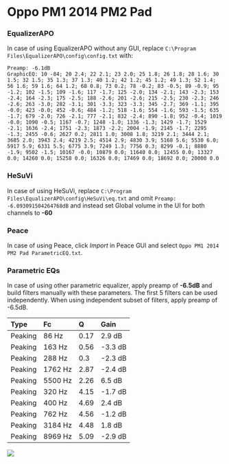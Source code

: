 # Oppo PM1 2014 PM2 Pad

### EqualizerAPO
In case of using EqualizerAPO without any GUI, replace `C:\Program Files\EqualizerAPO\config\config.txt`
with:
```
Preamp: -6.1dB
GraphicEQ: 10 -84; 20 2.4; 22 2.1; 23 2.0; 25 1.8; 26 1.8; 28 1.6; 30 1.5; 32 1.5; 35 1.3; 37 1.3; 40 1.2; 42 1.2; 45 1.2; 49 1.3; 52 1.4; 56 1.6; 59 1.6; 64 1.2; 68 0.8; 73 0.2; 78 -0.2; 83 -0.5; 89 -0.9; 95 -1.2; 102 -1.5; 109 -1.6; 117 -1.7; 125 -2.0; 134 -2.1; 143 -2.3; 153 -2.4; 164 -2.3; 175 -2.5; 188 -2.6; 201 -2.6; 215 -2.5; 230 -2.3; 246 -2.6; 263 -3.0; 282 -3.1; 301 -3.3; 323 -3.3; 345 -2.7; 369 -1.1; 395 -0.0; 423 -0.0; 452 -0.6; 484 -1.2; 518 -1.6; 554 -1.6; 593 -1.5; 635 -1.7; 679 -2.0; 726 -2.1; 777 -2.1; 832 -2.4; 890 -1.8; 952 -0.4; 1019 -0.0; 1090 -0.5; 1167 -0.7; 1248 -1.0; 1336 -1.3; 1429 -1.7; 1529 -2.1; 1636 -2.4; 1751 -2.3; 1873 -2.2; 2004 -1.9; 2145 -1.7; 2295 -1.3; 2455 -0.6; 2627 0.2; 2811 1.0; 3008 1.8; 3219 2.1; 3444 2.1; 3685 2.0; 3943 2.4; 4219 2.5; 4514 2.9; 4830 3.9; 5168 5.6; 5530 6.0; 5917 5.9; 6331 5.5; 6775 3.9; 7249 1.3; 7756 0.3; 8299 -0.1; 8880 -1.9; 9502 -1.5; 10167 -0.0; 10879 0.0; 11640 0.0; 12455 0.0; 13327 0.0; 14260 0.0; 15258 0.0; 16326 0.0; 17469 0.0; 18692 0.0; 20000 0.0
```

### HeSuVi
In case of using HeSuVi, replace `C:\Program Files\EqualizerAPO\config\HeSuVi\eq.txt` and omit `Preamp:
-6.093091504264768dB` and instead set Global volume in the UI for both channels to **-60**

### Peace
In case of using Peace, click *Import* in Peace GUI and select `Oppo PM1 2014 PM2 Pad ParametricEQ.txt`.

### Parametric EQs
In case of using other parametric equalizer, apply preamp of **-6.5dB** and build filters manually
with these parameters. The first 5 filters can be used independently.
When using independent subset of filters, apply preamp of -6.5dB.

| Type    | Fc      |    Q | Gain    |
|:--------|:--------|:-----|:--------|
| Peaking | 86 Hz   | 0.17 | 2.9 dB  |
| Peaking | 163 Hz  | 0.56 | -3.3 dB |
| Peaking | 288 Hz  | 0.3  | -2.3 dB |
| Peaking | 1762 Hz | 2.87 | -2.4 dB |
| Peaking | 5500 Hz | 2.26 | 6.5 dB  |
| Peaking | 320 Hz  | 4.15 | -1.7 dB |
| Peaking | 400 Hz  | 4.69 | 2.4 dB  |
| Peaking | 762 Hz  | 4.56 | -1.2 dB |
| Peaking | 3184 Hz | 4.48 | 1.8 dB  |
| Peaking | 8969 Hz | 5.09 | -2.9 dB |

![](https://raw.githubusercontent.com/jaakkopasanen/AutoEq/master/results/innerfidelity/sbaf-serious/Oppo%20PM1%202014%20PM2%20Pad/Oppo%20PM1%202014%20PM2%20Pad.png)
